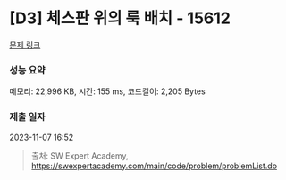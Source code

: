# [D3] 체스판 위의 룩 배치 - 15612 

[문제 링크](https://swexpertacademy.com/main/code/problem/problemDetail.do?contestProbId=AYOBfxwaAXsDFATW) 

### 성능 요약

메모리: 22,996 KB, 시간: 155 ms, 코드길이: 2,205 Bytes

### 제출 일자

2023-11-07 16:52



> 출처: SW Expert Academy, https://swexpertacademy.com/main/code/problem/problemList.do